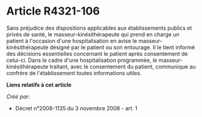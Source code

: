 # Article R4321-106

Sans préjudice des dispositions applicables aux établissements publics et privés de santé, le masseur-kinésithérapeute qui
prend en charge un patient à l'occasion d'une hospitalisation en avise le masseur-kinésithérapeute désigné par le patient ou
son entourage. Il le tient informé des décisions essentielles concernant le patient après consentement de celui-ci. Dans le
cadre d'une hospitalisation programmée, le masseur-kinésithérapeute traitant, avec le consentement du patient, communique au
confrère de l'établissement toutes informations utiles.

**Liens relatifs à cet article**

_Créé par_:

  - Décret n°2008-1135 du 3 novembre 2008 - art. 1
